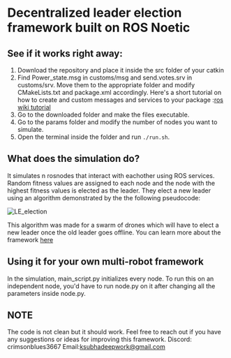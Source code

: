 
# Decentralized leader election framework built on ROS Noetic



## See if it works right away:

1. Download the repository and place it inside the src folder of your catkin
2. Find Power_state.msg in customs/msg and send.votes.srv in customs/srv. Move them to the appropriate folder and modify CMakeLists.txt and package.xml accordingly. Here's a short tutorial on how to create and custom messages and services to your package :[ros wiki tutorial](http://wiki.ros.org/ROS/Tutorials/CreatingMsgAndSrv)
4. Go to the downloaded folder and make the files executable.
5. Go to the params folder and modify the number of nodes you want to simulate.
6. Open the terminal inside the folder and run `./run.sh`.




## What does the simulation do?

It simulates n rosnodes that interact with eachother using ROS services.  Random fitness values are assigned to each node and the node with the highest fitness values is elected as the leader. They elect a new leader using an algorithm demonstrated by the the following pseudocode:

![LE_election](https://github.com/wickedticket/ROS-based-decenralized-leader-election/assets/109573774/435bfb59-36fc-496a-a5ed-13a6a1803734)

This algorithm was made for a swarm of drones which will have to elect a new leader once the old leader goes offline. You can learn more about the framework [here](https://drive.google.com/file/d/1jBwFLMGLtu8kBb30ZzUUzeQs5LKzyFc6/view)
## Using it for your own multi-robot framework

In the simulation, main_script.py initializes every node. To run this on an independent node, you'd have to run node.py on it after changing all the parameters inside node.py. 

## NOTE
The code is not clean but it should work. Feel free to reach out if you have any suggestions or ideas for improving this framework. Discord: crimsonblues3667  Email:ksubhadeepwork@gmail.com


